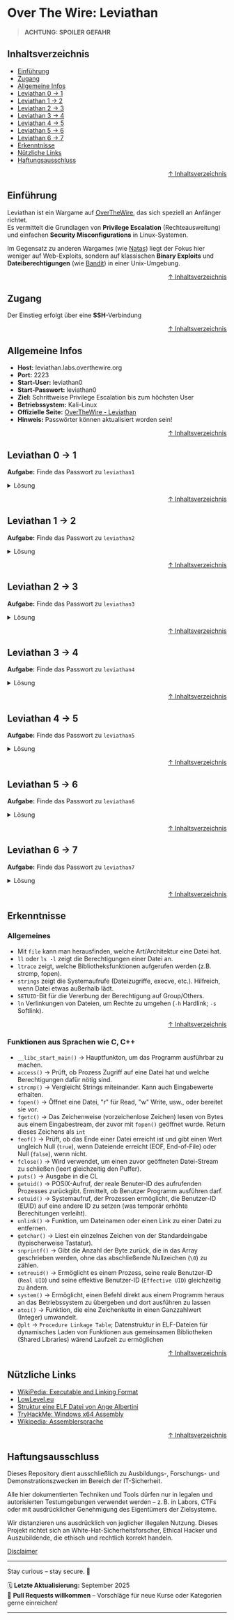 # Over The Wire: Leviathan

> **ACHTUNG: SPOILER GEFAHR**

## Inhaltsverzeichnis
- [Einführung](#einführung)
- [Zugang](#zugang)
- [Allgemeine Infos](#allgemeine-infos)
- [Leviathan 0 -> 1](#leviathan-0---1)
- [Leviathan 1 -> 2](#leviathan-1---2)
- [Leviathan 2 -> 3](#leviathan-2---3)
- [Leviathan 3 -> 4](#leviathan-3---4)
- [Leviathan 4 -> 5](#leviathan-4---5)
- [Leviathan 5 -> 6](#leviathan-5---6)
- [Leviathan 6 -> 7](#leviathan-6---7)
- [Erkenntnisse](#erkenntnisse)
- [Nützliche Links](#nützliche-links)
- [Haftungsausschluss](#haftungsausschluss)




<div align=right>

[↑ Inhaltsverzeichnis](#inhaltsverzeichnis)

</div>


## Einführung
Leviathan ist ein Wargame auf [OverTheWire](https://overthewire.org/wargames/), das sich speziell an Anfänger richtet.  
Es vermittelt die Grundlagen von **Privilege Escalation** (Rechteausweitung) und einfachen **Security Misconfigurations** in Linux-Systemen.  

Im Gegensatz zu anderen Wargames (wie [Natas](/09-practice-labs/overTheWire/walkthrough/natas_walkthrough.md)) liegt der Fokus hier weniger auf Web-Exploits, sondern auf klassischen **Binary Exploits** und **Dateiberechtigungen** (wie [Bandit](/09-practice-labs/overTheWire/walkthrough/bandit_walkthrough.md)) in einer Unix-Umgebung.  



<div align=right>

[↑ Inhaltsverzeichnis](#inhaltsverzeichnis)

</div>

## Zugang
Der Einstieg erfolgt über eine **SSH**-Verbindung



<div align=right>

[↑ Inhaltsverzeichnis](#inhaltsverzeichnis)

</div>

## Allgemeine Infos
- **Host:** leviathan.labs.overthewire.org  
- **Port:** 2223  
- **Start-User:** leviathan0
- **Start-Passwort:** leviathan0
- **Ziel:** Schrittweise Privilege Escalation bis zum höchsten User
- **Betriebssystem:** Kali-Linux
- **Offizielle Seite:** [OverTheWire - Leviathan](https://overthewire.org/wargames/leviathan/)
- **Hinweis:** Passwörter können aktualisiert worden sein!



<div align=right>

[↑ Inhaltsverzeichnis](#inhaltsverzeichnis)

</div>

## Leviathan 0 -> 1

**Aufgabe:** Finde das Passwort zu `leviathan1`

<details>
    <summary>Lösung</summary>

### Login

Als erstes müssen wir uns über `SSH` mit dem Benutzernamen und Passwort einloggen.
Gib dazu in deinem Terminal folgenden Befehl ein:

```bash
ssh leviathan0@leviathan.labs.overthewire.org -p 2223
```

Nach dem Befehl wirst du gefragt, ob du die Verbindung bestätigen willst. Tippe `yes` ein, um fortzufahren.

![leviathan1 Zugang](/09-practice-labs/ressourcen/pictures/overthewire/leviathan/leviathan1.png)


Erfolgreich eingeloggt, sehen wir die Shell des Users `leviathan0` auf dem Host `@leviathan`.
Damit haben wir nun Zugriff auf die Daten des Users und können uns auf die Suche des Passworts machen.

### Lösung

Gib folgende Befehle ein, um das Passwort für das nächste Level zu erhalten:

```bash
ll           # listet alle Dateien und Verzeichnisse im aktuellen Verzeichnis, in dem sich der User befindet
cd .backup/  # cd wechselt in das Verzeichnis
ll           # listet die Dateien und Verzeichnisse im .backup/-Verzeichnis
cat bookmarks.html | grep passw
```

![leviathan1 Passwort](/09-practice-labs/ressourcen/pictures/overthewire/leviathan/leviathan1b.png)

**Erklärung der Befehle:** 
- `ll`: Verzeichnis auflisten, auch versteckte Dateien/Verzeichnisse, sowie Berechtigungen.
    - `ll` ist dabei nur der Alias für `ls -la`
- `cd [PFAD]`: wechselt in den angegebenen Pfad.
- `cat`: "Pager", um Inhalte der Dateien auszugeben (cat = concatenate).

### Passwort
> Das Passwort zu `leviathan1` lautet `3QJ3TgzHDq`.

Speichere das Passwort und beende die `SSH`-Sitzung mit `exit`.


</details>



<div align=right>

[↑ Inhaltsverzeichnis](#inhaltsverzeichnis)

</div>




## Leviathan 1 -> 2

**Aufgabe:** Finde das Passwort zu `leviathan2`

<details>
    <summary>Lösung</summary>

### Login

Logge dich nun mit dem User `leviathan1` und dem dazugehörigen Passwort ein.

```bash
ssh leviathan1@leviathan.labs.overthewire.org -p 2223
```


### Lösung

Im Level eingeloggt kannst du dich wieder auf die Suche nach dem Passwort machen.

In deinem `HOME`-Verzeichnis findest du eine `ELF`-Datei.



#### Mehr über ELF-Dateien erhältst du hier in diesem kurzen Exkurs:
<details><summary>Exkurs: ELF-Dateien</summary>

### Was ist eine ELF-Datei?
ELF steht für **Executable and Linkable Format**.
Es ist das Standard-Dateiformat für ausführbare Programme, Objektdateien, Shared Libraries und Core Dumps auf Unix-ähnlichen Systemen (Linux, BSD, etc.).

### Aufbau einer ELF-Datei
Eine ELF-Datei besteht aus mehreren Abschnitten:
- **Header**: Enthält grundlegende Infos (Typ, Architektur, Einstiegspunkt).
- **Program Header Table**: Beschreibt, wie Segmente in den Speicher geladen werden.
- **Sections**: Enthalten Code, Daten, Symbole, Strings usw.
- **Section Header Table**: Enthält Metadaten zu den Sections.

### Typische ELF-Typen
- **Executable (ET_EXEC)**: eigenständige Programme.
- **Relocatable (ET_REL)**: Objektdateien zum Linken.
- **Shared Object (ET_DYN)**: Bibliotheken (*.so).
- **Core Dump (ET_CORE)**: Speicherabbild nach einem Absturz.

### Wichtige Tools
- `file <binary>` → zeigt Art (z. B. *ELF 32-bit LSB executable*).  
- `readelf -h <binary>` → listet Header-Infos.  
- `strings <binary>` → zeigt lesbare Zeichenketten.  
- `objdump -d <binary>` → Disassembly des Codes.  

### Warum ist das wichtig?
In CTFs und Wargames wie **Leviathan** sind ELF-Binaries häufig das Ziel.  
Durch Analyse kannst du:
- Hardcodierte Passwörter finden (`strings`, `ltrace`).  
- Das Verhalten des Programms verstehen.  
- SUID-Programme untersuchen, die Privilegien weitergeben.  


***EXKURS ENDE***
</details>
 
 

Mit dem Befehl `ll` siehst du nun die Datei `check` und eine ausführliche Information über die Berechtigungen.

```text
-r-sr-x---  1   leviathan2 leviathan1 15084 Aug 13 13:17 check*
```

![Leviathan2 Elf Datei](/09-practice-labs/ressourcen/pictures/overthewire/leviathan/leviathan2.png)


Folgendes ist speziell an dieser Datei:
Das `s` ist der `setuid`-Bit, anstelle eines `x`-Bit. Das bedeutet: Wenn jemand die Datei ausführt, dann läuft sie mit den Rechten von `leviathan2` (Owner). Das kann für eine Privilege Escalation ausgenutzt werden.

**Aufschlüsselung der Berechtigungen:**
- `-r-sr-x---`
    - Das erste Zeichen `-` -> normale Datei (kein Verzeichnis (d), kein Symlink).
    - Danach 9 Berechtigungsstufen: `r-sr-x---`
        - `r-s`
            - `r-s` -> Owner (leviathan2) darf lesen (`r` für read).
            - `s` -> setuid-Bit => vererbt Berechtigung.
        - `r-x` -> Group (leviathan1)
            - Mitglieder der Gruppe durfen lesen und ausführen, aber nicht schreiben.
        - `---` Others (hier keiner)
            - Alle anderen User haben keinerlei Zugriff.
- `leviathan2` -> Owner der Datei
- `leviathan1` -> Gruppe

Du kannst einfach mal die Datei mit `./check` starten und schauen, wie sie sich verhält und was sie dir anzeigt. Probiere es aus, wenn du willst.

Gib im Terminal dazu folgende Befehle ein:

```bash
file check      # Infos über die Datei; bestätigt dir Art/Architektur (z.B. Elf 32-bit LSB executable)
ls -l check     # Berechtigungen der Datei anschauen
ltrace ./check  # zeigt, welche Bibliotheksfunktionen aufgerufen werden (z.B. strcmp, fopen)
```

Vereinfacht gesagt, kannst du mit `ltrace` beobachten, was mit deiner Eingabe passiert.

Gib einfach irgendein Passwort ein.

![Leviathan2 Privilege Escalation](/09-practice-labs/ressourcen/pictures/overthewire/leviathan/leviathan2b.png)

### Privilege Escalation
- `Schritt 1`: Passwort erraten => Eingabe eines x-beliebigen Wortes.
- `Schritt 2`: Die Funktion `strcmp` vergleicht die Eingabe aus `Schritt 1` mit der Eingabe aus dem hardcordierten Vergleichs-String im Binary.
    - wird das Passwort korrekt eingegeben, wird die Datei als `leviathan2` ausgeführt.


### So kommst du ans Passwort

Gib im Terminal nun folgende Befehle ein, nach dem du die Datei `check*` ausgeführt hast.

```bash
# Schritt 1
ltrace ./check  # führt die Datei check aus.
# Sobald ausgeführt, gib folgendes Passwort ein:
sex

whoami          # zeigt dir deinen aktuellen User an.
# Du solltest leviathan1 angezeigt bekommen.

# Schritt 2
# starte nun ./check erneut
./check
# gib das Passwort ein:
sex

# Schritt 3
whoami          # nun solltest du aufgrund der Privilege Escalation leviathan2 sein.

# Passwort auslesen:
cat /etc/leviathan_pass/leviathan2
```

![Leviathan2 Password](/09-practice-labs/ressourcen/pictures/overthewire/leviathan/leviathan2c.png)



### Passwort

Das Passwort "sex" ist nur ein hardcodierter Vergleichs-String im Binary.
Wird er korrekt eingegeben, startet das Programm mit den Rechten von leviathan2.

> Das Passwort zu `leviathan2` lautet `NsN1HwFoyN`. 

Logge dich mit `exit` mehrmals aus, bis du in dem Terminal deiner VM bist.


</details>




<div align=right>

[↑ Inhaltsverzeichnis](#inhaltsverzeichnis)

</div>


## Leviathan 2 -> 3

**Aufgabe:** Finde das Passwort zu `leviathan3`

<details>
    <summary>Lösung</summary>

### Login

```bash
ssh -l leviathan2 leviathan.labs.overthewire.org -p 2223
# Anschließend gibst du das Passwort aus der Lösung des letzten Levels ein
```

### Einleitung

In diesem Level liegt der Fokus auf der Eingabeverarbeitung von Programmen.
Das bereitgestellte Binary (`printfile`) wirkt auf den ersten Blick wie ein einfacher Pager, der nur eine Datei anzeigt. Doch beim genaueren Hinsehen (z. B. mit `ltrace` oder `strings`) wird klar, dass das Programm Eingaben nicht neutral behandelt, sondern sie direkt an externe Befehle weiterreicht.

Die Aufgabe besteht also darin, die **Art der Eingabeprüfung** zu verstehen und auszunutzen. Oft ergeben sich dadurch Möglichkeiten wie Command Injection oder die Umgehung von Prüfungen durch Symlinks oder alternative Pfadangaben.

**Kurz gesagt:**
👉 Hier lernst du, wie wichtig es ist, Programme kritisch zu hinterfragen, die Benutzereingaben an Systembefehle weiterreichen – ein häufiger Sicherheitsfehler in der Praxis.

### Lösung

Verschaffe dir mit `ls` oder `ll` einen Überblick über dein `HOME`-Verzeichnis.
Eine Datei namens `printfile` vom User `leviathan3` ist für uns ausführbar. 

![Leviathan3 Home-Verzeichnis](/09-practice-labs/ressourcen/pictures/overthewire/leviathan/leviathan3.png)

Ich habe `file printfile` nicht eingeben, doch kann sagen, dass es auch eine `ELF 32 Bit Executable" Datei ist, wie im Level zuvor.

Führe die Datei aus und finde heraus, wofür sie geeignet ist:

Die Datei nutzt also einen `filename`. Wofür das wohl gut ist.

Versuchen wir direkt die Datei mit dem Passwort auszulesen. Gib dazu folgende Befehle ein:

```bash
./printfile /etc/leviathan_pass/leviathan3
```

Schade! Wir haben keine Vererbung der Berechtigung des Users erhalten, um an das Passwort zu kommen.

![Leviathan3 Datei ausführen](/09-practice-labs/ressourcen/pictures/overthewire/leviathan/leviathan3b.png)

Schauen wir uns das Ganze mit dem `ltrace`-Befehl an und finden heraus, wie das Programm die Benutzereingabe verarbeitet. 
Teste es mit einer Datei deiner Wahl (wir nutzen die `.bashrc`-Datei)

Gib dazu im Terminal folgenden Befehl ein
```bash
ltrace ./printfile .bashrc
```

![Leviathan3 ltrace Befehl mit einer Datei](/09-practice-labs/ressourcen/pictures/overthewire/leviathan/leviathan3c.png)

Das Programm erhält als erstes die Funktions `access()`. Diese Funktion überprüft, ob der Benutzer (hier leviathan2) berechtigt ist, diese Datei auszuführen.
Die UserID wird über `geteuid()` erhalten und später mit `setreuid` neu gesetzt. Außerdem kannst du erkennen, dass das Programm `/bin/cat` gecallt wird, welche die Datei ausgeben soll.

Was passiert, wenn mehr als eine Datei hinzugefügt wird?

Gib im Terminal folgende Befehl ein, damit du mehr als eine Datei ausgibst:

```bash
ltrace ./printfile .bashrc .bash_logout
```

![Leviathan3 zwei Dateien testen](/09-practice-labs/ressourcen/pictures/overthewire/leviathan/leviathan3d.png)

Die Antwort auf die Frage, ob mehr als eine Datei ausgeführt werden kann, lautet also: Nein!

Versuchen wir mal eine Datei auszuführen, die ein Leerzeichen im Dateinamen enthält.
Dazu musst du zuerst einen Ordner im `/tmp/`-Verzeichnis erstellen und anschließend mit `touch` eine Textdatei mit einem Leerzeichen im Namen, also bspw. "test datei.txt" hinzufügen.

***Ich musste das Verzeichnis und die Datei nachträglich erneut erstellen, da ich ein Problem hatte. Lass dich vom nächsten Bild nicht verirren.***

Gib im Terminal folgende Befehle ein, um ein Verzeichnis und eine Datei darin zu erstellen und es mit dem Programm auszugeben:

```bash
mktemp -d   # erstellt ein Verzeichnis im /tmp/, merke dir den Namen des Verzeichnisses
touch /tmp/tmp.VerzeichnisName/"test datei.txt" # erstellt die Datei
ltrace ./printfile /tmp/tmp.VerzeichnisName/"test datei.txt"
```

![Leviathan3 Datei mit Leerzeichen ausführen](/09-practice-labs/ressourcen/pictures/overthewire/leviathan/leviathan3e.png)

Leerzeichen scheint das Programm nicht zu lesen. Wie können wir das nun für uns nutzen, ist die Frage?

Wenn also die `test datei.txt` mit Leerzeichen nach test nicht mehr liest, könnten wir dann nicht eine Datei (z.B. `/etc/leviathan_pass/leviathan3`) mit einer Datei im `/tmp/tmp.VerzeichnisName` verlinken? 

Probieren wir es aus und erstellen einen sogenannten `Softlink` (symbolische Links), die wie Verknüpfungen auf dem Desktop agieren. Ein Softlink enthält einen Pfad zu einer anderen Datei oder einem Verzeichniss, statt direkt auf die Daten zuzugreifen. Die Funktionsweise ist einfach: Doppelklick auf die Verknüpfung leitet dich systemseitig direkt zur Zieldatei weiter.

Verlinke die `/etc/leviathan_pass/leviathan3`-Datei im `/tmp/tmp.VerzeichnisName`, verändere die Berechtigungen des Verzeichnisses und führe die Datei `test datei.txt` im Anschluss aus.

**Hinweis:** Das untere Bild zeigt dir den `touch`-Befehl. Den brauchst du nicht erneut eingeben, da du die Datei bereits erstellt hast.

Gib dazu im Terminal folgende Befehle ein:

```bash
ln -s /etc/leviathan_pass/leviathan3 /tmp/tmp.VerzeichnisName/test # erstellt einen Softlink (-s);
ll /tmp/tmp.VerzeichnisName # zeigt eine detaillierte Liste des Verzeichnisses.
chmod 777 /tmp/tmp.VerzeichnisName # ändert die Berechtigungen des gesamten Verzeichnisses in 3x rwx-Bits
./printfile /tmp/tmp.VerzeichnisName/"test datei.txt"   # Aufgrund der Verarbeitung wird nicht "test datei.txt" ausgegeben, sondern die verlinkte Datei "test"
```

![Leviathan3 Datei Link erstellen](/09-practice-labs/ressourcen/pictures/overthewire/leviathan/leviathan3f.png)


</details>




<div align=right>

[↑ Inhaltsverzeichnis](#inhaltsverzeichnis)

</div>


## Leviathan 3 -> 4

**Aufgabe:** Finde das Passwort zu `leviathan4`

<details>
    <summary>Lösung</summary>

### Login
```bash
ssh -l leviathan3 leviathan.labs.overthewire.org -p 2223
```

### Einleitung

Auch in diesem Level liegt der Fokus auf der Eingabeverarbeitung von Programmen.
Das bereitgestellte Binary (`level3`) wirkt auf den ersten Blick wie eine einfache Passwort abfrage. Doch beim genaueren Hinsehen (z. B. mit `ltrace` oder `strings`) wird klar, dass das Programm Eingaben nicht neutral behandelt, sondern sie mit einem String vergleicht und bei richtiger Eingabe den Zugang zu einer Shell gewährt.

Die Aufgabe besteht darin, die **Art der Eingabeprüfung** zu verstehen und auszunutzen. Oft ergeben sich dadurch Möglichkeiten wie Command Injection oder die Umgehung von Prüfungen durch Symlinks oder alternative Pfadangaben.

### Lösung

Sobald du dich über die `SSH`-Verbindung eingeloggt hast, kannst du dir mit dem Befehl `ls` oder `ll` einen Überblick über dein `HOME`-Verzeichnis verschaffen.

Darin siehst du eine ausführbare ELF-Datei. Führe sie zunächst normal aus, damit du herausfinden kannst, was das für ein Programm ist.
Im Anschluss führst du das Programm mit dem vorangestellten Befehl `ltrace` aus.

Gib im Terminal folgende Befehle ein:
```bash
ll          # Auflistung des aktuellen Verzeichnisses
./level3    # Ausführbare ELF-Datei; Passwortabfrage
# gib irgendein Passwort ein: unser Beispiel "test"

# Nun mit ltrace:
ltrace ./level3 
# gib auch hier irgendein Passwort ein
```

![Leviathan4 ELF Datei testen](/09-practice-labs/ressourcen/pictures/overthewire/leviathan/leviathan4.png)

Im ersten, normalen Durchlauf des Programms konnten wir nicht viel feststellen. Wir wissen, dass das Programm ein Passwort abfragt. Weil das Passwort falsch war, gibt das Programm die Fehlermeldung `bzzzzzzzzap. WRONG` aus.

Mit `ltrace` hingegen erhalten wir mehr Informationen. 

Das Programm startet mit `ltrace` wie gewohnt und du wirst wieder aufgefordert, ein Passwort einzugeben.
Als erstes startet die Funktion `strcmp("h0no33", "kakaka")`, gefolgt von der CL Ausgabe `fgets(Enter the passwort>)`. Sobald ein Passwort eingegeben wird, wird die erste `strcmp("h0no33", "kakaka")` überschrieben und eine neue `strcmp("test","snlprintf\n")` wird aufgebaut.

Diese erste Funktion hat hier keinerlei Auswirkungen und ist nicht von großer Bedeutung, da die zweite Funktion die Eingabe des Passworts testet.

Das heißt, unsere Eingabe mit dem Beispiel "test" war nicht erfolgreich, weil die Funktion `strcmp` den Wert "test" mit dem Wert "snlprintf" vergleicht und feststellt, dass sie nicht gleich sind.

**Wie kannst du das für dich nutzen?**

Da die Eingabe mit der zweiten Funktion strcmp und dem String "snlprint" verglichen wird, geben wir mal das Wort "snlprint" ein (ohne Anführungszeichen) und schauen, was passiert.

Gib im Terminal folgenden Befehl ein:
```bash
ltrace ./level3
# anschließend: snlprintf
```

Wir haben eine Shell! Das heißt, dass unsere Eingabe mit der hart gecodeten `strcmp`-Wert "snlprint" vergleichen wird. Und da wir dem Programm sagen, dass unser Passwort auch `snlprint` ist, erhalten wir dadurch eine Verbindung zur Shell.

Das heißt, wir sind aus der `SSH`-Verbindung "ausgebrochen" und haben einen neuen Zugang außerhalb dieser erhalten.

Führe das Programm in der Shell nun erneut aus. Dies bringt das System durcheinander und du erhältst eine `Privilege Escalation`.

Gib im Terminal folgende Befehle ein, um an das Passwort zu kommen:
```bash
# weiter in der Shell von der ersten Privilege Escalation
./level3
# Passwort: snlprint

whoami  # optional: zeigt, dass du beim zweiten Lauf die PE als User leviathan4 erreicht hast.
cat /etc/leviathan_pass/leviathan4
```

Du solltest das Passwort über die Privilege Escalation nun erhalten und kannst anschließend die Shell-Sitzungen beenden.
Dazu musst du mehrmals den Befehl `exit` eingeben.

![Leviathan4 ELF Datei testen](/09-practice-labs/ressourcen/pictures/overthewire/leviathan/leviathan4b.png)

### Infografik

```text

    erste SSH-Sitzung durch Login des User leviathan3
                        |
                        V
    1. Ausführen des Programms "level3"
    erste Privilege Escalation durch richtiges Passwort
    => Ausbruch aus SSH-Situng in Shell von levithan3
                        |
                        V
    2. Ausführen des Programms "level3" in der Shell
    von Leviathan 3 mit dem gleichen Passwort.
    => Ausbruch aus Shell von leviathan3 in die Shell
    von leviathan4
``` 



</details>




<div align=right>

[↑ Inhaltsverzeichnis](#inhaltsverzeichnis)

</div>


## Leviathan 4 -> 5

**Aufgabe:** Finde das Passwort zu `leviathan5`

<details>
    <summary>Lösung</summary>

### Einleitung

Auch in diesem Level liegt der Fokus auf der Eingabeverarbeitung von Programmen. In einem Verzeichnis findest du das Programm `bin*`. Das `*` zeigt an, dass du es eine ausführbare Datei ist. Auch wieder eine ELF.

### Lösung

Liste die Dateien und Verzeichnisse in deinem `HOME`-Verzeichnis mit dem Befehl `ll` auf, da es eine verstecktes Verzeichnis gibt.
Wechsle mit `cd .trash/` in das Verzeichnis und liste hier erneut auf, was in diese Verzeichnis ist.

Du sist eine ausführbare Datei namens `bin`.
Sobald du das Programm ausführt, erhältst du eine lange binäre Zahlenreihe.

Diese Zahlenreihe hat sicher eine versteckte Botschaft. Nun gilt es, dieses Nachricht in eine für uns menschen lesbare Sprache zu bringen. 

Dafür gibt es mehrere Möglichkeiten. Du könntest ein `Python`-Script schreiben, dass die binären Zahlenfolge in das `ASCII`-Format bringt, das Programm `perl` nutzen, auf einer Webseite das binären Zahlenformat in ASCII umwandeln oder die Umrechnung selbst ausrechnen.

Ich zeige dir wie du an Passwort kommst mit einer Internetseite und einmal mit perl.

### Einfachste Methode: Internetseite

Gib im Terminal folgenden Befehl ein, um das Programm zu starten. Gehe dann anschließend auf die Suchmaschine deiner Wahl und suche nach Möglichkeiten, wie du `Binärzahlen` in `ASCII` umwandeln kannst.

Gesamte Befehl, als wärst du frisch eingeloggt:
```bash
ll          # listet dein Home-Verzeichnis auf
cd .trash/  # wechselt in das Verzeichnis
ll          # listet das Verzeichnis auf, in das du gewechselt bist
./bin       # führt das Programm aus

file bin     #optional
ltrace ./bin #optional
```

![Leviathan5 bin-Datei ausführen](/09-practice-labs/ressourcen/pictures/overthewire/leviathan/leviathan5.png)

Kopiere die binäre Zahlenfolge und suche im Internet nach `binary to ascii`. Du solltest schnell fündig werden. Wähle eine Webseite aus und kopiere den Inhalt deiner Zwischenablage in das Eingabefeld und konvertiere sie in das ASCII-Format.

![Leviathan5 bin-Datei ausführen](/09-practice-labs/ressourcen/pictures/overthewire/leviathan/leviathan5b.png)


### Methode mit dem Befehl perl

Die zweite Möglichkeit beinhaltet das Programm `perl`.
Kopiere die binäre Zahlenfolge.

Gib anschließend im Terminal folgenden Befehl ein und achte darauf, dass du die Leerzeichen zwischen den binären Blöcken entfernst:


```bash
echo 01100100HierWeiterDeineZahlenfolge | perl -lpe '$_=pack"B*",$_'
```

**Erklärung des Befehls:**
- `echo 010101`: echo des binären Zahlenformats.
- `|`: Pipen eines anderen Befehls, der an echo angestellt wird.
- `perl`: startet den Perl-Interpreter.
    - `-l`: aktiviert ***line-end-processing***:
        - Entfernt automatisch `\n` am Ende der Eingabezeilen.
        - Hängt nach der Verarbeitung wieder ein `\n` an die Ausgabe dran.
    - `-p`: bedeutet ***read-process-print loop***
        - Perl liest jede Eingabezeile in die spezielle Variable `$_`,
        - führt den angegebenen Code darauf aus und
        - gibt das Ergebnis automatisch wieder aus.
    - `-e`: führt den angegebenen Perl-Code direkt aus (kein Skript nötig).
    - `$_=pack"B*",$_`:
        - `$_=`: überschreibt die Eingabezeile mit der konvertierten Zeichenfolge.
        - `pack`: wandelt Daten nach einem bestimmten Template in Binär-/Textform um.
        - `"B*"`: Template für pack. Bedeutet:
            - interpretiere die Eingabe als **Bit-String**, bei dem das **höchstwertige Bit zuerst** gelesen wird (im Gegensatz zu `"b*"`).
            - Beispiel: `"01000001"` wird als **ASCII-Code 65** interpretiert.
        - `$_`: Standardvariable in Perl, in der jede Eingabzeile steckt.


![Leviathan5 bin-Datei ausführen](/09-practice-labs/ressourcen/pictures/overthewire/leviathan/leviathan5c.png)



</details>


<div align=right>

[↑ Inhaltsverzeichnis](#inhaltsverzeichnis)

</div>


## Leviathan 5 -> 6

**Aufgabe:** Finde das Passwort zu `leviathan6`

<details>
    <summary>Lösung</summary>

### Einleitung

Auch in diesem Level liegt der Fokus auf der Eingabeverarbeitung von Programmen. In einem Verzeichnis findest du das Programm `leviathan5*`. Das `*` zeigt an, dass du es eine ausführbare Datei ist.

Das Programm sucht nach der Datei `/tmp/file.log` im `/tmp/`-Verzeichnis. Wenn du die Datei ausführst, dann erhältst du die Fehlermeldung, dass die Datei im angegeben Pfad nicht gefunden werden konnte.

Es genügt wohl nicht, nur eine Datei anzulegen und diese mit dem Programm auszuführen. Der Befehl `ltrace` gibt uns Aufschluss darüber, welche Befehle und Funktionen das Programm verarbeitet. Vielleicht kannst du dir daraus etwas herleiten, um eine Privilege Escalation hervorzurufen.

Mit dem `ltrace`-Befehl habe ich bspw. erfahren, dass das Programm folgendermaßen funktioniert:
- `__libc_start_main()` -> Hauptfunkton, um das Programm ausführbar zu machen.
- `fopen("/tmp/file.log", "r")` -> Öffnet die Datei im Verzeichnis, im `read`-Modus.
- `fgetc()` -> Das Zeichenweise (vorzeichenlose Zeichen) lesen von Bytes aus einem Eingabestream, der zuvor mit `fopen()` geöffnet wurde. Return dieses Zeichens als `int`
- `feof()` -> prüft, ob das Ende einer Datei erreicht ist und gibt einen Wert ungleich Null (`true`), wenn Dateiende erreicht (EOF, End-of-File) oder Null (`false`), wenn nicht.
- `fclose()` -> wird verwendet, um einen zuvor geöffneten Datei-Stream zu schließen (leert gleichzeitig den Puffer).
- `getuid()` -> POSIX-Aufruf, der reale Benuter-ID des aufrufenden Prozesses zurückgibt. Ermittelt, ob Benutzer Programm ausführen darf.
- `setuid()` -> Systemaufruf, der Prozessen ermöglicht, die Benutzer-ID (EUID) auf eine andere ID zu setzen (was temporär erhöhte Berechtigungen verleiht).
- `unlink()` -> Funktion, um einen Link zu einer Datei zu entfernen, nicht die Original-Datei an sich.


> **Tipp:** Mit `touch` erstellst du eine Datei, ohne sie sofort zu öffnen wie bspw. dem `nano`-Editor.

Die Funktion `unlink()` klingt interessant. 

Was ist, wenn du die Datei `/etc/leviathan_pass/leviathan6` mit dem gesuchten Dateinamen verlinkst? 

### Lösung

Gib im Terminal folgende Befehle ein, um an das Passwort zu kommen:

```bash

ll                  # listet das Verzeichnis auf, in dem du bist (wir starten im Home-Verzeichnis)
./leviathan5        # startet das Programm normal, ohne die Datei /tmp/file.log => Fehler!
ltrace ./leviathan5 # Startet das Programm mit dem ltrace Befehl
touch /tmp/file.log # erstellt die Datei file.log im /tmp/-Verzeichnis

ltrace ./leviathan6 /tmp/file.log   # startet das Programm mit ltrace und der Datei
# Die Datei wird im Anschluss gelöscht!
```

![Leviathan6 Programm erkunden](/09-practice-labs/ressourcen/pictures/overthewire/leviathan/leviathan6.png)

Die Datei ist nun gelöscht, doch wir haben eine Menge an Informationen erhalten, die du bereits vorab in der Einleitung erfahren konntest.

Verlinke die Datei `/etc/leviathan_pass/leviathan6` mit der gesuchten File aus dem Programm. Schau im Anschluss nach, ob die Datei verlinkt wurde:

```bash
ln -s /etc/leviathan_pass/leviathan6 /tmp/file.log
ll /tmp/file.log
```

![Leviathan6 Passwort-Datei verlinken](/09-practice-labs/ressourcen/pictures/overthewire/leviathan/leviathan6b.png)

![Leviathan6 File auflisten](/09-practice-labs/ressourcen/pictures/overthewire/leviathan/leviathan6c.png)

Die Datei ist erfoglreich verlinkt worden. Probiere die Datei mit dem Programm auszuführen und schau, was passiert.

Gib dazu folgenden Befehl im Termianl ein:

```bash
./leviathan5 /tmp/file.log
```

![Leviathan6 Passwort](/09-practice-labs/ressourcen/pictures/overthewire/leviathan/leviathan6d.png)

Herzlichen Glückwunsch! Der String, der dir ausgegeben wurde, ist das Passwort für `leviathan6`. Du kannst mit `exit` die Verbindung trennen und mit dem nächsten Level weitermachen. 

</details>





<div align=right>

[↑ Inhaltsverzeichnis](#inhaltsverzeichnis)

</div>


## Leviathan 6 -> 7

**Aufgabe:** Finde das Passwort zu `leviathan7`

<details>
    <summary>Lösung</summary>

### Einleitung

In diesem aktuell letzten Level findest du eine Datei namens `leviathan6`. Nach dem Ausführen wirst du feststellen, dass dich das Programm nach einem vierstelligen Code fragt. 

Mit `ltrace` habe ich bspw. herausgefunden, dass es eine Funktion der Standard-Bibliothek aus der Programmiersprache `C` namens `atoi()` gibt. Die Funktion wandelt `String` bzw. `ASCII` in `Integer` um und steht eigentlich für `ASCII to Integer`.

![Leviathan7 Programm ausführen](/09-practice-labs/ressourcen/pictures/overthewire/leviathan/leviathan7b.png)

**Bedeutung der `ltrace`-Ausgabe**

Die `ltrace`-Ausgabe `atoi(0xffffd5cd, 0, 0, 0)` zeigt die Werte, die an die Funktion übergeben wurden. Das Besondere an der 32-Bit x86-Architektur ist, dass die Argumente für Funktionen in der Regel auf dem Stack abgelegt werden.

- `0xffffd5cd`: Dies ist die **Speicheradresse** (Pointer) des ersten und einzigen Arguments für atoi(). `ltrace` zeigt hier nicht den Inhalt des Strings, sondern dessen Adresse auf dem Stack. An dieser Adresse liegt der vierstellige Code, den du als Benutzer eingegeben hast.

- `0, 0, 0`: Die zusätzlichen Nullen sind **irrelevant** für die atoi() Funktion selbst. `ltrace` zeigt oft mehr Argumente an, als tatsächlich von der aufgerufenen Funktion erwartet werden, da es einfach die nächsten Werte vom Stack liest. Für atoi() ist nur der erste Parameter (die Adresse des Strings) von Bedeutung.

![Leviathan7 ltrace-Befehl](/09-practice-labs/ressourcen/pictures/overthewire/leviathan/leviathan7c.png)

Für die Lösung ist das nicht wirklich von Bedeutung, zumal wir nichts damit anfangen können. Selbst ein Buffer-Overflow (Puffer-Überfluss) bringt uns nicht zum Ziel.

Es gibt jedoch zwei Wege, wie du an das Passwort von `leviathan7` kommst. Ich zeige dir den einfacheren Weg mit einer `for`-Schleife, die einen `bruteforce` initiiert.

Die zweite Möglichkeit, die ich dir nicht vorenthalten möchte, ist, indem du Reverse-Engineering anwendest und den `Assembly` code analysierst. So kannst du herausfinden, wie die **Pointer** verarbeitet werden. Das kannst du mit Tools wie `gdb` (`The GNU Project Debugger`) oder `pwndgb` (Erweiterung von `gdb`, speziell für Exploit konzipiert) bewerkstelligen.

**Ein Beispiel, wie ein *disassembled* Code aussieht:**

![Leviathan7 zerlegter Code](/09-practice-labs/ressourcen/pictures/overthewire/leviathan/leviathan7i.png)

Ich selbst bin nicht gut in der Assembly-Sprache. Wenn du dich jedoch etwas mit der Syntax befasst, dann wirst du schnell dahinter kommen.

Im Bild oben siehst du beispielsweise, dass im Offset `<+106>` die Funktion `setreuid()` und im Offset `<+122>` die "Funktion" `system@plt` aufgerufen wird.

`system@plt` ist keine Funktion. Es ist vielmehr ein technischer Ausdruck, der bei der dynamischen Verknüpfung von ELF-Programmen verwendet wird. `plt` steht hier für die `Procedure Linkage Table` und ist eine Datenstruktur in ELF-Dateien. Sie wird verwendet, um Adressen aus gemeinsam genutzten Funktionen erst zur Laufzeit aufzulösen (`lazy linking`). Für den Programmierer ist es letztlich ein Aufruf der system-Funktion, aber auf der Maschinenebene wird der Umweg über das PLT genommen. Weitere Informationen zum `PLT` erhältst du hier: [Google: Was ist Procedure Linkage Table](https://www.google.com/search?q=was+ist+Procedure+Linkage+Table&client=firefox-b-d&sca_esv=e3cd531e34091613&cs=0&sxsrf=AE3TifOPNC0R3gjt-EaYGyxHyBCqC9XYYg%3A1757083404211&ei=DPe6aPe7DL-Fxc8P6rKJyA4&ved=0ahUKEwj38Zfh7cGPAxW_QvEDHWpZAukQ4dUDCBA&uact=5&oq=was+ist+Procedure+Linkage+Table&gs_lp=Egxnd3Mtd2l6LXNlcnAiH3dhcyBpc3QgUHJvY2VkdXJlIExpbmthZ2UgVGFibGUyCBAhGKABGMMESPQcUIYXWO4bcAR4AJABAJgBlgGgAdcHqgEDMS43uAEDyAEA-AEBmAIGoALNAsICDRAAGIAEGLADGEMYigXCAggQABiABBiwA8ICCRAAGLADGAcYHsICBxAAGLADGB7CAggQABiwAxjvBcICChAhGKABGMMEGAqYAwCIBgGQBgqSBwM0LjKgB9chsgcDMC4yuAeKAsIHBzMuMy0yLjHIB0I&sclient=gws-wiz-serp)


Die Anweisung `sub $0xc,%esp` im Offset `<+123>` verringert den Wert des Stack Pointers (`%esp`) um `0xc` (dezimal 12). Dies ist eine sehr häufige Operation in Assembler, um Platz auf dem Stack für neue Argumente oder lokale Variablen zu schaffen. Das Programm bereitet hier den Stack für den nächsten Funktionsaufruf (`push $0x804a022` und `call 0x8049080 <system@plt>`) vor.

`cmp %eax,-0xc(%ebp)` im Offset `<+84>` vergleicht den Inhalt der Speicheradresse `%eax` mit der Speicheradresse `%ebp`. `%eax` erhält dabei den Rückgabewert der Funktion `atoi()`, also den Wert der Benutzereingabe und verweist auf die lokale Variable auf dem Stack, die den richtigen Code enthält (`0x1bd3` in Hexadezimal oder `7123` in Dezimal).

Den Wert `0x1bd3` kannst du auch im Offset `<+20>` in der Anweisung `movl $0x1b3d, -0xc(%ebp)` sehen. Hier wird der Wert `0x1bd3` in eine lokale Variable auf dem Stack (`-0xc(%ebp)`) geladen.


Die einfachste Möglichkeit jedoch, an das Passwort zu kommen, ist die `bruteforce`-Variante. 

### Lösung

Um dieses Level zu lösen, werden wir den vierstelligen Code bruteforcen, dass dann eine Shell erzeugt, über die wir dann das Passwort zu Leviathan7 auslesen.

Gib im Terminal folgenden Befehl ein, um eine `for`-Schleife zu realisieren, die den vierstellingen Code (0000..9999) iteriert und hacke so den Code:

```bash
for i in {0000.9999}; do ./leviathan6 $i ; done
```

![Leviathan For-Schleife](/09-practice-labs/ressourcen/pictures/overthewire/leviathan/leviathan7e.png)

Das wird dafür sorgen, dass die Schleife, die du erzeugt hast, die Range 0000 bis 9999 durchprobiert und dir später eine Shell ausgibt. 
Nach dem du den Befehl mit der Enter-Taste bestätigt hast, werden dir sehr viele `Wrong` angezeigt. Lass das Programm einfach durchlaufen. Am Ende wirst du aus der Shell von Leviathan6 ausbrechen und in der Shell von Leviathan7 sein.

Mit dem Befehl `whoami` siehst du, dass du der User `leviathan7` bist.

Gib dann folgenden letzten Befehl ein, um an das Passwort zu kommen:

```bash
cat /etc/leviathan_pass/leviathan7
```


![Leviathan Password](/09-practice-labs/ressourcen/pictures/overthewire/leviathan/leviathan7f.png)


**Herzlichen Glückwunsch**, das Wargame ist vorbei. Aktuell.

Das letzte Level ist nicht all zu spannend, weshalb ich dir das gleich hier vorstellen werden.
Nach der `ssh`-Verbindung mit `leviathan7` zu `leviathan.labs.overthewire.org` kannst du dein Verzeichnis mit `ls` oder `ll` auflisten.

Darin ist eine Datei names `CONGRATULATIONS`. Lies sie aus:

![Leviathan Endgame](/09-practice-labs/ressourcen/pictures/overthewire/leviathan/leviathan7g.png)


P.S.: Zum Thema Spoiler... Naja, es gibt bereits sehr viele Lösungen zu den einzelnen Wargames auf Overthewire.org. 

</details>




<div align=right>

[↑ Inhaltsverzeichnis](#inhaltsverzeichnis)

</div>


## Erkenntnisse

### Allgemeines
- Mit `file` kann man herausfinden, welche Art/Architektur eine Datei hat.
- `ll` oder `ls -l` zeigt die Berechtigungen einer Datei an.
- `ltrace` zeigt, welche Bibliotheksfunktionen aufgerufen werden (z.B. strcmp, fopen).
- `strings` zeigt die Systemaufrufe (Dateizugriffe, execve, etc.). Hilfreich, wenn Datei etwas außerhalb lädt.
- `SETUID`-Bit für die Vererbung der Berechtigung auf Group/Others.
- `ln` Verlinkungen von Dateien, um Rechte zu umgehen (`-h` Hardlink; `-s` Softlink).

<div align=right>

[↑ Inhaltsverzeichnis](#inhaltsverzeichnis)

</div>

### Funktionen aus Sprachen wie C, C++
- `__libc_start_main()` -> Hauptfunkton, um das Programm ausführbar zu machen.
- `access()` -> Prüft, ob Prozess Zugriff auf eine Datei hat und welche Berechtigungen dafür nötig sind.
- `strcmp()` -> Vergleicht Strings miteinander. Kann auch Eingabewerte erhalten.
- `fopen()` -> Öffnet eine Datei, "r" für Read, "w" Write, usw., oder bereitet sie vor.
- `fgetc()` -> Das Zeichenweise (vorzeichenlose Zeichen) lesen von Bytes aus einem Eingabestream, der zuvor mit `fopen()` geöffnet wurde. Return dieses Zeichens als `int`
- `feof()` -> Prüft, ob das Ende einer Datei erreicht ist und gibt einen Wert ungleich Null (`true`), wenn Dateiende erreicht (EOF, End-of-File) oder Null (`false`), wenn nicht.
- `fclose()` -> Wird verwendet, um einen zuvor geöffneten Datei-Stream zu schließen (leert gleichzeitig den Puffer).
- `puts()` -> Ausgabe in die CL
- `getuid()` -> POSIX-Aufruf, der reale Benuter-ID des aufrufenden Prozesses zurückgibt. Ermittelt, ob Benutzer Programm ausführen darf.
- `setuid()` -> Systemaufruf, der Prozessen ermöglicht, die Benutzer-ID (EUID) auf eine andere ID zu setzen (was temporär erhöhte Berechitungen verleiht).
- `unlink()` -> Funktion, um Dateinamen oder einen Link zu einer Datei zu entfernen.
- `getchar()` -> Liest ein einzelnes Zeichen von der Standardeingabe (typischerweise Tastatur).
- `snprintf()` -> Gibt die Anzahl der Byte zurück, die in das Array geschrieben werden, ohne das abschließende Nullzeichen (`\0`) zu zählen.
- `setreuid()` -> Ermöglicht es einem Prozess, seine reale Benutzer-ID (`Real UID`) und seine effektive Benutzer-ID (`Effective UID`) gleichzeitig zu ändern.
- `system()` -> Ermöglicht, einen Befehl direkt aus einem Programm heraus an das Betriebssystem zu übergeben und dort ausführen zu lassen
- `atoi()` -> Funktion, die eine Zeichenkette in einen Ganzzahlwert (Integer) umwandelt.
- `@plt` -> `Procedure Linkage Table`; Datenstruktur in ELF-Dateien für dynamisches Laden von Funktionen aus gemeinsamen Bibliotheken (Shared Libraries) wärend Laufzeit zu ermöglichen




<div align=right>

[↑ Inhaltsverzeichnis](#inhaltsverzeichnis)

</div>


## Nützliche Links
- [WikiPedia: Executable and Linking Format](https://de.wikipedia.org/wiki/Executable_and_Linking_Format)
- [LowLevel.eu](https://www.lowlevel.eu/wiki/ELF-Tutorial)
- [Struktur eine ELF Datei von Ange Albertini](https://en.wikipedia.org/wiki/Executable_and_Linkable_Format#/media/File:ELF_Executable_and_Linkable_Format_diagram_by_Ange_Albertini.png)
- [TryHackMe: Windows x64 Assembly](https://tryhackme.com/room/win64assembly)
- [Wikipedia: Assemblersprache](https://de.wikipedia.org/wiki/Assemblersprache)




<div align=right>

[↑ Inhaltsverzeichnis](#inhaltsverzeichnis)

</div>


## Haftungsausschluss

Dieses Repository dient ausschließlich zu Ausbildungs-, Forschungs- und Demonstrationszwecken im Bereich der IT-Sicherheit.

Alle hier dokumentierten Techniken und Tools dürfen nur in legalen und autorisierten Testumgebungen verwendet werden – z. B. in Labors, CTFs oder mit ausdrücklicher Genehmigung des Eigentümers der Zielsysteme.

Wir distanzieren uns ausdrücklich von jeglicher illegalen Nutzung.
Dieses Projekt richtet sich an White-Hat-Sicherheitsforscher, Ethical Hacker und Auszubildende, die ethisch und rechtlich korrekt handeln.

[Disclaimer](/00-disclaimer/disclaimer.md)

--- 

Stay curious – stay secure. 🔐

🗓️ **Letzte Aktualisierung:** September 2025  
🤝 **Pull Requests willkommen** – Vorschläge für neue Kurse oder Kategorien gerne einreichen!

---
